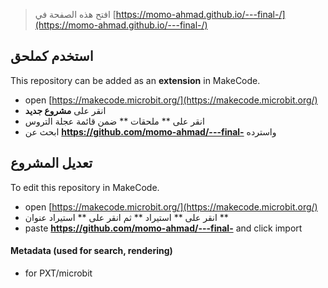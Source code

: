 
> افتح هذه الصفحة في [https://momo-ahmad.github.io/---final-/](https://momo-ahmad.github.io/---final-/)

## استخدم كملحق

This repository can be added as an **extension** in MakeCode.

* open [https://makecode.microbit.org/](https://makecode.microbit.org/)
* انقر على **مشروع جديد**
* انقر على ** ملحقات ** ضمن قائمة عجلة التروس
* ابحث عن **https://github.com/momo-ahmad/---final-** واسترده

## تعديل المشروع

To edit this repository in MakeCode.

* open [https://makecode.microbit.org/](https://makecode.microbit.org/)
* انقر على ** استيراد ** ثم انقر على ** استيراد عنوان **
* paste **https://github.com/momo-ahmad/---final-** and click import

#### Metadata (used for search, rendering)

* for PXT/microbit
<script src="https://makecode.com/gh-pages-embed.js"></script><script>makeCodeRender("{{ site.makecode.home_url }}", "{{ site.github.owner_name }}/{{ site.github.repository_name }}");</script>
